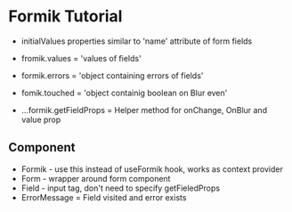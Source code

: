 # Formik Tutorial

-   initialValues properties similar to 'name' attribute of form fields
-   fromik.values = 'values of fields'
-   formik.errors = 'object containing errors of fields'
-   fomik.touched = 'object containig boolean on Blur even'

-   ...formik.getFieldProps = Helper method for onChange, OnBlur and value prop

## Component

-   Formik - use this instead of useFormik hook, works as context provider
-   Form - wrapper around form component
-   Field - input tag, don't need to specify getFieledProps
-   ErrorMessage = Field visited and error exists

